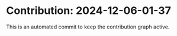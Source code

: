 # Contribution: 2024-12-06-01-37
This is an automated commit to keep the contribution graph active.
